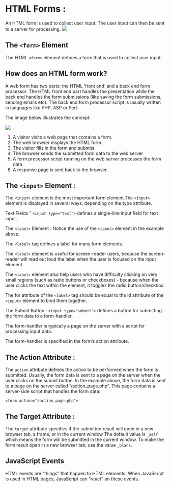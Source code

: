 # HTML Forms :
An HTML form is used to collect user input. The user input can then be sent to a server for processing.
![](https://i2.wp.com/www.tutorialbrain.com/wp-content/uploads/2019/01/HTML-Form.jpg?fit=1920%2C1080&ssl=1)
## The `<form>` Element

The HTML `<form>` element defines a form that is used to collect user input.

## How does an HTML form work?
A web form has two parts: the HTML ‘front end’ and a back end form processor. The HTML front end part handles the presentation while the back end handles the form submissions (like saving the form submissions, sending emails etc). The back end form processor script is usually written in languages like PHP, ASP or Perl.

The image below illustrates the concept:

![](https://simfatic.com/forms/help/v40/form-working.jpg)

1. A visitor visits a web page that contains a form.
2. The web browser displays the HTML form.
3. The visitor fills in the form and submits
4. The browser sends the submitted form data to the web server
5. A form processor script running on the web server processes the form data
6. A response page is sent back to the browser.

## The `<input>` Element :
The `<input>` element is the most important form element.The `<input>` element is displayed in several ways, depending on the type attribute.

Text Fields “
`<input type="text">` defines a single-line input field for text input.

The `<label>` Element :
Notice the use of the `<label>` element in the example above.

The `<label>` tag defines a label for many form elements.

The `<label>` element is useful for screen-reader users, because the screen-reader will read out loud the label when the user is focused on the input element.

The `<label>` element also help users who have difficulty clicking on very small regions (such as radio buttons or checkboxes) - because when the user clicks the text within the <label> element, it toggles the radio button/checkbox.

The for attribute of the `<label>` tag should be equal to the id attribute of the `<input>` element to bind them together.

The Submit Button :
`<input type="submit">` defines a button for submitting the form data to a form-handler.

The form-handler is typically a page on the server with a script for processing input data.

The form-handler is specified in the form’s action attribute.

## The Action Attribute :
The `action` attribute defines the action to be performed when the form is submitted. Usually, the form data is sent to a page on the server when the user clicks on the submit button. In the example above, the form data is sent to a page on the server called “/action_page.php”. This page contains a server-side script that handles the form data:

`<form action="/action_page.php">`

## The Target Attribute :
The `target` attribute specifies if the submitted result will open in a new browser tab, a frame, or in the current window The default value is `_self` which means the form will be submitted in the current window. To make the form result open in a new browser tab, use the value `_blank`.
  
  ## JavaScript Events
  HTML events are “things” that happen to HTML elements. When JavaScript is used in HTML pages, JavaScript can “react” on these events.
  
  
  
